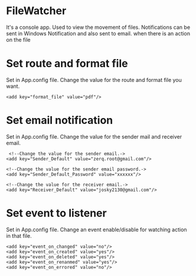 # FileWatcher
It's a console app. Used to view the movement of files. Notifications can be sent in Windows Notification and also sent to email. when there is an action on the file
  
# Set route and format file
  Set in App.config file. Change the value for the route and format file you want.
    <add key="path_file" value="\\dnth_sv03\Common Folder\IT\Josky"/>
    
    <add key="format_file" value="pdf"/>
    
# Set email notification
  Set in App.config file. Change the value for the sender mail and receiver email.

     <!--Change the value for the sender email.->
    <add key="Sender_Default" value="zerq.root@gmail.com"/>
    
    <!--Change the value for the sender email password.->
    <add key="Sender_Default_Password" value="xxxxxx"/>
    
    <!--Change the value for the receiver email.->
    <add key="Receiver_Default" value="josky2130@gmail.com"/>
    
# Set event to listener
  Set in App.config file. Change an event enable/disable for watching action in that file.
  
    <add key="event_on_changed" value="no"/>
    <add key="event_on_created" value="yes"/>
    <add key="event_on_deleted" value="yes"/>
    <add key="event_on_renanmed" value="yes"/>
    <add key="event_on_errored" value="no"/>
